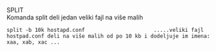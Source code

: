 SPLIT                         
Komanda split deli jedan veliki fajl  na više malih

    split -b 10k hostapd.conf                      .....veliki fajl hostpad.conf deli na više malih od po 10 kb i dodeljuje im imena:    xaa, xab, xac ...
